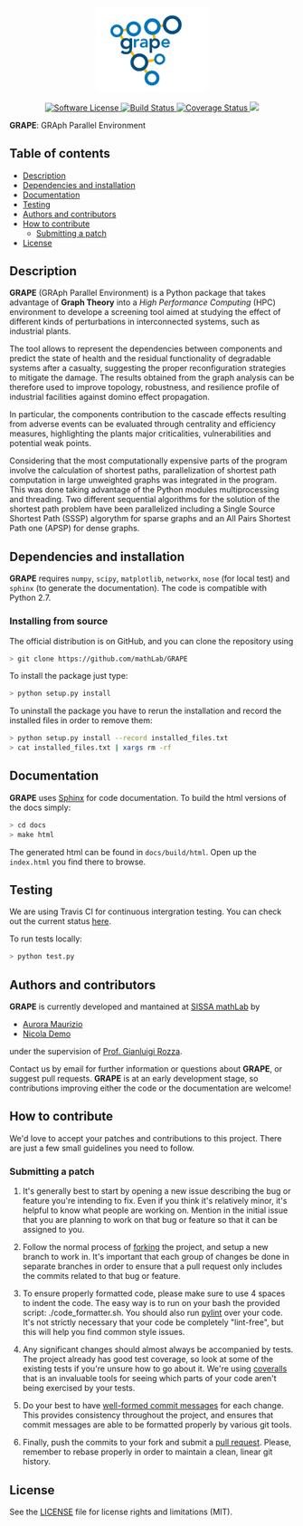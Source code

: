<p align="center">
  <a href="http://github.com/mathLab/GRAPE" target="_blank" >
    <img alt="GRAph Parallel Environment" src="readme/logo_grape_resized.png" width="200" />
  </a>
</p>
<p align="center">
    <a href="https://github.com/mathLab/GRAPE/blob/master/LICENSE" target="_blank">
        <img alt="Software License" src="https://img.shields.io/badge/license-MIT-brightgreen.svg?style=flat-square">
    </a>
    <a href="https://travis-ci.org/mathLab/GRAPE" target="_blank">
        <img alt="Build Status" src="https://travis-ci.org/mathLab/GRAPE.svg">
    </a>
    <a href='https://coveralls.io/github/mathLab/GRAPE'>
        <img src='https://coveralls.io/repos/github/mathLab/GRAPE/badge.svg' alt='Coverage Status' />
    </a>
    <a href="https://www.codacy.com/app/mathLab/GRAPE?utm_source=github.com&amp;utm_medium=referral&amp;utm_content=mathLab/GRAPE&amp;utm_campaign=Badge_Grade">
        <img src="https://api.codacy.com/project/badge/Grade/b23abc23ad544f248bd3d755c6aa235d"/>
    </a>
</p>

**GRAPE**: GRAph Parallel Environment

## Table of contents

* [Description](#description)
* [Dependencies and installation](#dependencies-and-installation)
* [Documentation](#documentation)
* [Testing](#testing)
* [Authors and contributors](#authors-and-contributors)
* [How to contribute](#how-to-contribute)
  * [Submitting a patch](#submitting-a-patch) 
* [License](#license)

## Description

**GRAPE** (GRAph Parallel Environment) is a Python package that takes advantage of **Graph Theory** into a *High Performance Computing* (HPC) environment to develope a screening tool aimed at studying the effect of different kinds of perturbations in interconnected systems, such as industrial plants.

The tool allows to represent the dependencies between components and predict the state of health and the residual functionality of degradable systems after a casualty, suggesting the proper reconfiguration strategies to mitigate the damage. The results obtained from the graph analysis can be therefore used to improve topology, robustness, and resilience profile of industrial facilities against domino effect propagation.

In particular, the components contribution to the cascade effects resulting from adverse events can be evaluated through centrality and efficiency measures, highlighting the plants major criticalities, vulnerabilities and potential weak points.

Considering that the most computationally expensive parts of the program involve the calculation of shortest paths, parallelization of shortest path computation in large unweighted graphs was integrated in the program. This was done taking advantage of the Python modules multiprocessing and threading. Two different sequential algorithms for the solution of the shortest path problem have been parallelized including a Single Source Shortest Path (SSSP) algorythm for sparse graphs and an All Pairs Shortest Path one (APSP) for dense graphs.

## Dependencies and installation

**GRAPE** requires `numpy`, `scipy`, `matplotlib`, `networkx`, `nose` (for local test) and `sphinx` (to generate the documentation). The code is compatible with Python 2.7.

### Installing from source

The official distribution is on GitHub, and you can clone the repository using

```bash
> git clone https://github.com/mathLab/GRAPE
```

To install the package just type:

```bash
> python setup.py install
```

To uninstall the package you have to rerun the installation and record the installed files in order to remove them:

```bash
> python setup.py install --record installed_files.txt
> cat installed_files.txt | xargs rm -rf
```

## Documentation

**GRAPE** uses [Sphinx](http://www.sphinx-doc.org/en/stable/) for code documentation. To build the html versions of the docs simply:

```bash
> cd docs
> make html
```

The generated html can be found in `docs/build/html`. Open up the `index.html` you find there to browse.

## Testing

We are using Travis CI for continuous intergration testing. You can check out the current status [here](https://travis-ci.org/mathLab/EZyRB).

To run tests locally:

```bash
> python test.py
```



## Authors and contributors

**GRAPE** is currently developed and mantained at [SISSA mathLab](http://mathlab.sissa.it/) by

- [Aurora Maurizio](mailto:auroramaurizio1@gmail.com)
- [Nicola Demo](mailto:demo.nicola@gmail.com)

under the supervision of [Prof. Gianluigi Rozza](mailto:gianluigi.rozza@sissa.it). 

Contact us by email for further information or questions about **GRAPE**, or
suggest pull requests. **GRAPE** is at an early development stage, so
contributions improving either the code or the documentation are welcome!

## How to contribute

We'd love to accept your patches and contributions to this project. There are
just a few small guidelines you need to follow.

### Submitting a patch

1. It's generally best to start by opening a new issue describing the bug or
   feature you're intending to fix.  Even if you think it's relatively minor,
it's helpful to know what people are working on.  Mention in the initial issue
that you are planning to work on that bug or feature so that it can be assigned
to you.

2. Follow the normal process of [forking][] the project, and setup a new
   branch to work in.  It's important that each group of changes be done in
   separate branches in order to ensure that a pull request only includes the
   commits related to that bug or feature.

3. To ensure properly formatted code, please make sure to use 4
   spaces to indent the code. The easy way is to run on your bash the provided
   script: ./code_formatter.sh. You should also run [pylint][] over your code.
   It's not strictly necessary that your code be completely "lint-free",
   but this will help you find common style issues.

4. Any significant changes should almost always be accompanied by tests.  The
   project already has good test coverage, so look at some of the existing
   tests if you're unsure how to go about it. We're using [coveralls][] that
   is an invaluable tools for seeing which parts of your code aren't being
   exercised by your tests.

5. Do your best to have [well-formed commit messages][] for each change.
   This provides consistency throughout the project, and ensures that commit
   messages are able to be formatted properly by various git tools.

6. Finally, push the commits to your fork and submit a [pull request][]. Please,
   remember to rebase properly in order to maintain a clean, linear git history.

[forking]: https://help.github.com/articles/fork-a-repo
[pylint]: https://www.pylint.org/
[coveralls]: https://coveralls.io
[well-formed commit messages]: http://tbaggery.com/2008/04/19/a-note-about-git-commit-messages.html
[pull request]: https://help.github.com/articles/creating-a-pull-request

## License

See the [LICENSE](LICENSE.rst) file for license rights and limitations (MIT).
